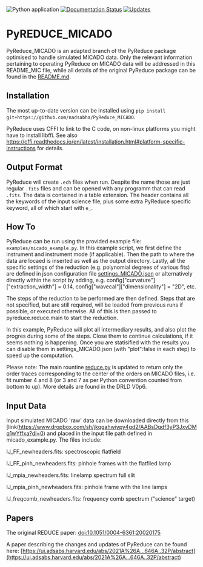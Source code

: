 ![Python application](https://github.com/nadsabha/PyReduce_MICADO/workflows/Python%20application/badge.svg)
[![Documentation Status](https://readthedocs.org/projects/pyreduce-astro/badge/?version=latest)](https://pyreduce-astro.readthedocs.io/en/latest/?badge=latest)
[![Updates](https://pyup.io/repos/github/nadsabha/PyReduce_MICADO/shield.svg)](https://pyup.io/repos/github/nadsabha/PyReduce_MICADO/)

# PyREDUCE_MICADO

PyReduce_MICADO is an adapted branch of the PyReduce package optimised to handle simulated MICADO data. Only the relevant information pertaining to operating PyReduce on MICADO data will be addressed in this README_MIC file, while all details of the original PyReduce package can be found in the [README.md](https://github.com/nadsabha/PyReduce_MICADO/blob/master/README.md).




Installation
------------

The most up-to-date version can be installed using ``pip install git+https://github.com/nadsabha/PyReduce_MICADO``. 

PyReduce uses CFFI to link to the C code, on non-linux platforms you might have to install libffi.
See also https://cffi.readthedocs.io/en/latest/installation.html#platform-specific-instructions for details.

Output Format
-------------
PyReduce will create ``.ech`` files when run. Despite the name those are just regular ``.fits`` files and can be opened with any programm that can read ``.fits``. The data is contained in a table extension. The header contains all the keywords of the input science file, plus some extra PyReduce specific keyword, all of which start with ``e_``. 

How To
------
PyReduce can be run using the provided example file:
``examples/micado_example.py``.
In this example script, we first define the instrument and instrument mode (if applicable). Then the path to where the data are locaed is inserted as well as the output directory. Lastly, all the specific settings of the reduction (e.g. polynomial degrees of various fits) are defined in json configuration file [settings_MICADO.json](https://github.com/nadsabha/PyReduce_MICADO/blob/master/pyreduce/settings/settings_MICADO.json) or alternatively directly within the script by adding, e.g. config["curvature"]["extraction_width"] = 0.14, config["wavecal"]["dimensionality"] = "2D", etc. 

The steps of the reduction to be  performed are then defined. Steps that are not specified, but are still required, will be loaded from previous runs if possible, or executed otherwise.
All of this is then passed to pyreduce.reduce.main to start the reduction.

In this example, PyReduce will plot all intermediary results, and also plot the progres during some of the steps. Close them to continue calculations, if it seems nothing is happening. Once you are statisified with the results you can disable them in settings_MICADO.json (with "plot":false in each step) to speed up the computation.

Please note: The main rountine [reduce.py](https://github.com/nadsabha/PyReduce_MICADO/blob/master/pyreduce/reduce.py) is updated to return only the order traces corresponding to the center of the orders on MICADO files, i.e. fit number 4 and 8 (or 3 and 7 as per Python convention counted from bottom to up). More details are found in the DRLD V0p6.


Input Data
------
Input simulated MICADO 'raw' data  can be downloaded directly from this [link\(https://www.dropbox.com/sh/jkqgahwiypy4gd2/AABsDgdf3yP3JxvDMq1wYffxa?dl=0) and placed in the input file path defined in micado_example.py. The files include:

IJ_FF_newheaders.fits: spectroscopic flatfield

IJ_FF_pinh_newheaders.fits: pinhole frames with the flatfiled lamp

IJ_mpia_newheaders.fits: linelamp spectrum full slit

IJ_mpia_pinh_newheaders.fits: pinhole frame with the line lamps

IJ_freqcomb_newheaders.fits: frequency comb spectrum ("science" target)



Papers
------
The original REDUCE paper: [doi:10.1051/0004-6361:20020175](https://doi.org/10.1051/0004-6361:20020175)

A paper describing the changes and updates of PyReduce can be found here: [https://ui.adsabs.harvard.edu/abs/2021A%26A...646A..32P/abstract](https://ui.adsabs.harvard.edu/abs/2021A%26A...646A..32P/abstract)
